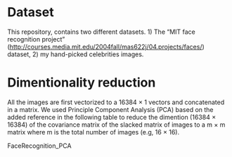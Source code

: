 # Dataset
This repository, contains two different datasets. 1) The “MIT face recognition project” (http://courses.media.mit.edu/2004fall/mas622j/04.projects/faces/) dataset, 2) my hand-picked celebrities images.

# Dimentionality reduction
All the images are first vectorized to a 16384 × 1 vectors and concatenated in a matrix. We used Principle Component Analysis (PCA) based on the added reference in the following table to reduce the dimention (16384 × 16384) of the covariance matrix of the slacked matrix of images to a m × m matrix where m is the total number of images (e.g, 16 × 16). 

FaceRecognition_PCA
